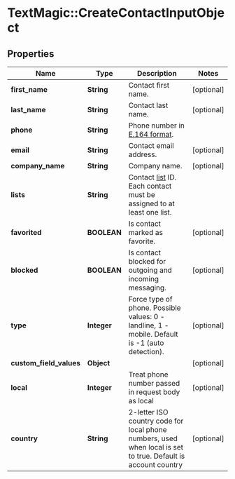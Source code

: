 # TextMagic::CreateContactInputObject

## Properties
Name | Type | Description | Notes
------------ | ------------- | ------------- | -------------
**first_name** | **String** | Contact first name. | [optional] 
**last_name** | **String** | Contact last name. | [optional] 
**phone** | **String** | Phone number in [E.164 format](https://en.wikipedia.org/wiki/E.164). | 
**email** | **String** | Contact email address. | [optional] 
**company_name** | **String** | Company name. | [optional] 
**lists** | **String** | Contact [list](http://docs.textmagictesting.com/#tag/Lists) ID. Each contact must be assigned to at least one list. | 
**favorited** | **BOOLEAN** | Is contact marked as favorite. | [optional] 
**blocked** | **BOOLEAN** | Is contact blocked for outgoing and incoming messaging. | [optional] 
**type** | **Integer** | Force type of phone. Possible values: 0 - landline, 1 - mobile. Default is -1 (auto detection). | [optional] 
**custom_field_values** | **Object** |  | [optional] 
**local** | **Integer** | Treat phone number passed in request body as local | [optional] 
**country** | **String** | 2-letter ISO country code for local phone numbers, used when local is  set to true. Default is account country | [optional] 


